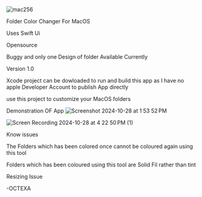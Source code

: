 
![mac256](https://github.com/user-attachments/assets/501f7186-eeb2-459d-b4bc-24d358c73039) 






Folder Color Changer For MacOS<br/>

Uses Swift Ui<br/>

Opensource<br/>

Buggy and only one Design of folder Available Currently<br/>

Version 1.0<br/>

Xcode project can be dowloaded to run and build this app as I have no apple Developer Account to publish App directly<br/>

use this project to customize your MacOS folders<br/>

Demonstration OF App
![Screenshot 2024-10-28 at 1 53 52 PM](https://github.com/user-attachments/assets/3df2b811-f489-4337-8dde-46d60236a9c6)

![Screen Recording 2024-10-28 at 4 22 50 PM (1)](https://github.com/user-attachments/assets/94451167-3fab-4dc3-9c0f-348e61a3ff8d)



Know issues 

The Folders which has been colored once cannot be coloured again using this tool<br/>

Folders which has been coloured using this tool are Solid Fil rather than tint <br/>

Resizing Issue<br/>

-OCTEXA

